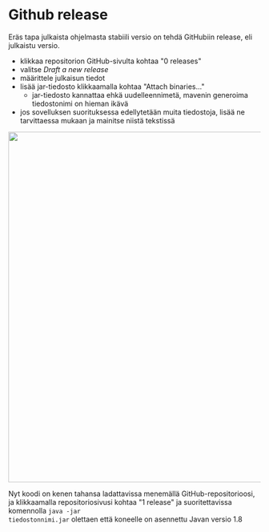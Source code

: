 # Github release

Eräs tapa julkaista ohjelmasta stabiili versio on tehdä GitHubiin release, eli julkaistu versio.

* klikkaa repositorion GitHub-sivulta kohtaa "0 releases"
* valitse *Draft a new release*
* määrittele julkaisun tiedot 
* lisää jar-tiedosto klikkaamalla kohtaa "Attach binaries..."
  * jar-tiedosto kannattaa ehkä uudelleennimetä, mavenin generoima tiedostonimi on hieman ikävä
* jos sovelluksen suorituksessa edellytetään muita tiedostoja, lisää ne tarvittaessa mukaan ja mainitse niistä tekstissä

<img src="https://raw.githubusercontent.com/mluukkai/otm-2018/master/web/images/release.png" width="700">

Nyt koodi on kenen tahansa ladattavissa menemällä GitHub-repositorioosi, ja klikkaamalla repositoriosivusi kohtaa "1 release" ja suoritettavissa komennolla <code>java -jar tiedostonnimi.jar</code> olettaen että koneelle on asennettu Javan versio 1.8
